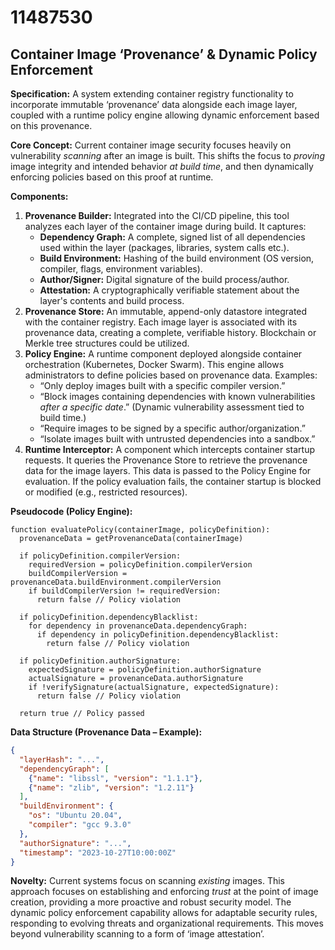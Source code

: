 # 11487530

## Container Image ‘Provenance’ & Dynamic Policy Enforcement

**Specification:** A system extending container registry functionality to incorporate immutable ‘provenance’ data alongside each image layer, coupled with a runtime policy engine allowing dynamic enforcement based on this provenance.

**Core Concept:** Current container image security focuses heavily on vulnerability *scanning* after an image is built. This shifts the focus to *proving* image integrity and intended behavior *at build time*, and then dynamically enforcing policies based on this proof at runtime. 

**Components:**

1.  **Provenance Builder:** Integrated into the CI/CD pipeline, this tool analyzes each layer of the container image during build. It captures:
    *   **Dependency Graph:** A complete, signed list of all dependencies used within the layer (packages, libraries, system calls etc.).
    *   **Build Environment:**  Hashing of the build environment (OS version, compiler, flags, environment variables).
    *   **Author/Signer:** Digital signature of the build process/author.
    *   **Attestation:** A cryptographically verifiable statement about the layer's contents and build process.
2.  **Provenance Store:**  An immutable, append-only datastore integrated with the container registry. Each image layer is associated with its provenance data, creating a complete, verifiable history. Blockchain or Merkle tree structures could be utilized.
3.  **Policy Engine:** A runtime component deployed alongside container orchestration (Kubernetes, Docker Swarm). This engine allows administrators to define policies based on provenance data. Examples:
    *   “Only deploy images built with a specific compiler version.”
    *   “Block images containing dependencies with known vulnerabilities *after a specific date*.” (Dynamic vulnerability assessment tied to build time.)
    *   “Require images to be signed by a specific author/organization.”
    *   “Isolate images built with untrusted dependencies into a sandbox.”
4. **Runtime Interceptor:** A component which intercepts container startup requests.  It queries the Provenance Store to retrieve the provenance data for the image layers. This data is passed to the Policy Engine for evaluation. If the policy evaluation fails, the container startup is blocked or modified (e.g., restricted resources).

**Pseudocode (Policy Engine):**

```
function evaluatePolicy(containerImage, policyDefinition):
  provenanceData = getProvenanceData(containerImage)
  
  if policyDefinition.compilerVersion:
    requiredVersion = policyDefinition.compilerVersion
    buildCompilerVersion = provenanceData.buildEnvironment.compilerVersion
    if buildCompilerVersion != requiredVersion:
      return false // Policy violation

  if policyDefinition.dependencyBlacklist:
    for dependency in provenanceData.dependencyGraph:
      if dependency in policyDefinition.dependencyBlacklist:
        return false // Policy violation

  if policyDefinition.authorSignature:
    expectedSignature = policyDefinition.authorSignature
    actualSignature = provenanceData.authorSignature
    if !verifySignature(actualSignature, expectedSignature):
      return false // Policy violation

  return true // Policy passed
```

**Data Structure (Provenance Data – Example):**

```json
{
  "layerHash": "...",
  "dependencyGraph": [
    {"name": "libssl", "version": "1.1.1"},
    {"name": "zlib", "version": "1.2.11"}
  ],
  "buildEnvironment": {
    "os": "Ubuntu 20.04",
    "compiler": "gcc 9.3.0"
  },
  "authorSignature": "...",
  "timestamp": "2023-10-27T10:00:00Z"
}
```

**Novelty:** Current systems focus on scanning *existing* images. This approach focuses on establishing and enforcing *trust* at the point of image creation, providing a more proactive and robust security model. The dynamic policy enforcement capability allows for adaptable security rules, responding to evolving threats and organizational requirements. This moves beyond vulnerability scanning to a form of ‘image attestation’.
